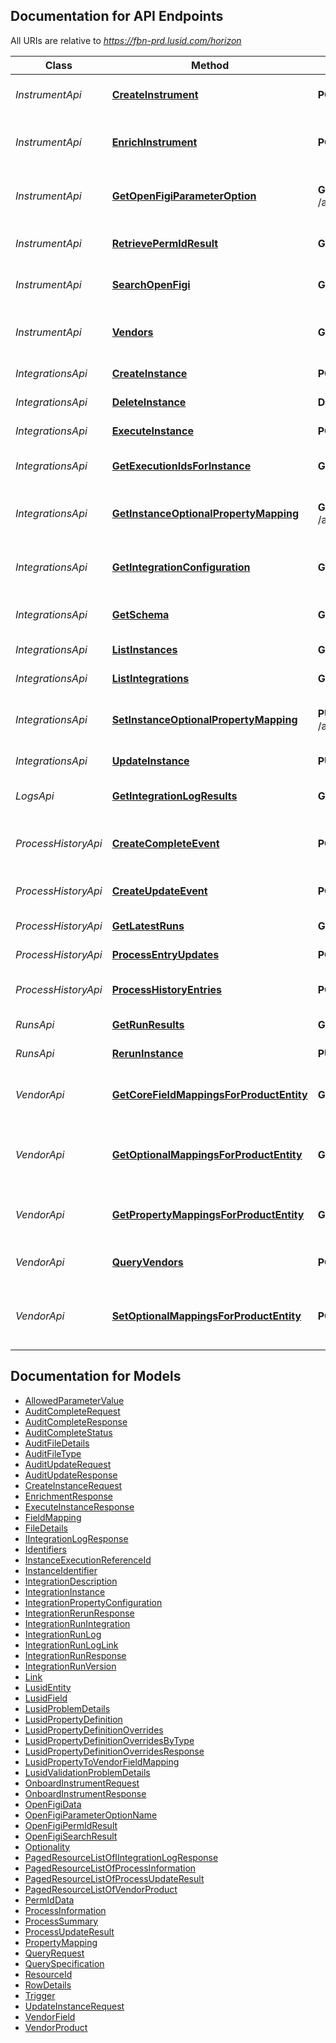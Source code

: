 <a id="documentation-for-api-endpoints"></a>
## Documentation for API Endpoints

All URIs are relative to *https://fbn-prd.lusid.com/horizon*

Class | Method | HTTP request | Description
------------ | ------------- | ------------- | -------------
*InstrumentApi* | [**CreateInstrument**](docs/InstrumentApi.md#createinstrument) | **POST** /api/instrument/onboarding/create | [EARLY ACCESS] CreateInstrument: Creates and masters instruments with third party vendors.
*InstrumentApi* | [**EnrichInstrument**](docs/InstrumentApi.md#enrichinstrument) | **POST** /api/instrument/onboarding/enrich | [EARLY ACCESS] EnrichInstrument: Enriches an existing LUSID instrument using vendor data. Enrichment included identifiers, properties and market data.
*InstrumentApi* | [**GetOpenFigiParameterOption**](docs/InstrumentApi.md#getopenfigiparameteroption) | **GET** /api/instrument/onboarding/search/openfigi/parameterOptions | [EARLY ACCESS] GetOpenFigiParameterOption: Get all supported market sector values for OpenFigi search
*InstrumentApi* | [**RetrievePermIdResult**](docs/InstrumentApi.md#retrievepermidresult) | **GET** /api/instrument/onboarding/search/permid/{id} | [EARLY ACCESS] RetrievePermIdResult: Retrieve PermId results from a previous query.
*InstrumentApi* | [**SearchOpenFigi**](docs/InstrumentApi.md#searchopenfigi) | **GET** /api/instrument/onboarding/search/openfigi | [EARLY ACCESS] SearchOpenFigi: Search OpenFigi for instruments that match the specified terms.
*InstrumentApi* | [**Vendors**](docs/InstrumentApi.md#vendors) | **GET** /api/instrument/onboarding/vendors | [EARLY ACCESS] Vendors: Gets the VendorProducts of any supported and licenced integrations for a given market sector and security type.
*IntegrationsApi* | [**CreateInstance**](docs/IntegrationsApi.md#createinstance) | **POST** /api/integrations/instances | [EXPERIMENTAL] CreateInstance: Create a single integration instance.
*IntegrationsApi* | [**DeleteInstance**](docs/IntegrationsApi.md#deleteinstance) | **DELETE** /api/integrations/instances/{instanceId} | [EXPERIMENTAL] DeleteInstance: Delete a single integration instance.
*IntegrationsApi* | [**ExecuteInstance**](docs/IntegrationsApi.md#executeinstance) | **POST** /api/integrations/instances/{instanceId}/execute | [EXPERIMENTAL] ExecuteInstance: Execute an integration instance.
*IntegrationsApi* | [**GetExecutionIdsForInstance**](docs/IntegrationsApi.md#getexecutionidsforinstance) | **GET** /api/integrations/instances/{instanceId}/executions | [EXPERIMENTAL] GetExecutionIdsForInstance: Get integration instance execution ids.
*IntegrationsApi* | [**GetInstanceOptionalPropertyMapping**](docs/IntegrationsApi.md#getinstanceoptionalpropertymapping) | **GET** /api/integrations/instances/configuration/{integration}/{instanceId} | [EXPERIMENTAL] GetInstanceOptionalPropertyMapping: Get the Optional Property Mapping for an Integration Instance
*IntegrationsApi* | [**GetIntegrationConfiguration**](docs/IntegrationsApi.md#getintegrationconfiguration) | **GET** /api/integrations/configuration/{integration} | [EXPERIMENTAL] GetIntegrationConfiguration: Get the Field and Property Mapping configuration for a given integration
*IntegrationsApi* | [**GetSchema**](docs/IntegrationsApi.md#getschema) | **GET** /api/integrations/schema/{integration} | [EXPERIMENTAL] GetSchema: Get the JSON schema for the details section of an integration instance.
*IntegrationsApi* | [**ListInstances**](docs/IntegrationsApi.md#listinstances) | **GET** /api/integrations/instances | [EXPERIMENTAL] ListInstances: List instances across all integrations.
*IntegrationsApi* | [**ListIntegrations**](docs/IntegrationsApi.md#listintegrations) | **GET** /api/integrations | [EXPERIMENTAL] ListIntegrations: List available integrations.
*IntegrationsApi* | [**SetInstanceOptionalPropertyMapping**](docs/IntegrationsApi.md#setinstanceoptionalpropertymapping) | **PUT** /api/integrations/instances/configuration/{integration}/{instanceId} | [EXPERIMENTAL] SetInstanceOptionalPropertyMapping: Set the Optional Property Mapping for an Integration Instance
*IntegrationsApi* | [**UpdateInstance**](docs/IntegrationsApi.md#updateinstance) | **PUT** /api/integrations/instances/{instanceId} | [EXPERIMENTAL] UpdateInstance: Update a single integration instance.
*LogsApi* | [**GetIntegrationLogResults**](docs/LogsApi.md#getintegrationlogresults) | **GET** /api/logs | [EXPERIMENTAL] GetIntegrationLogResults: Get integration log results
*ProcessHistoryApi* | [**CreateCompleteEvent**](docs/ProcessHistoryApi.md#createcompleteevent) | **POST** /api/process-history/event/complete | [EARLY ACCESS] CreateCompleteEvent: Write a completed event to the Horizon Dashboard
*ProcessHistoryApi* | [**CreateUpdateEvent**](docs/ProcessHistoryApi.md#createupdateevent) | **POST** /api/process-history/event/update | [EARLY ACCESS] CreateUpdateEvent: Write an update event to the Horizon Dashboard
*ProcessHistoryApi* | [**GetLatestRuns**](docs/ProcessHistoryApi.md#getlatestruns) | **GET** /api/process-history/$latestRuns | [EARLY ACCESS] GetLatestRuns: Get latest run for each process
*ProcessHistoryApi* | [**ProcessEntryUpdates**](docs/ProcessHistoryApi.md#processentryupdates) | **POST** /api/process-history/entries/$query | [EARLY ACCESS] ProcessEntryUpdates: Get process entry updates for a query
*ProcessHistoryApi* | [**ProcessHistoryEntries**](docs/ProcessHistoryApi.md#processhistoryentries) | **POST** /api/process-history/$query | [EARLY ACCESS] ProcessHistoryEntries: Get process history entries
*RunsApi* | [**GetRunResults**](docs/RunsApi.md#getrunresults) | **GET** /api/runs | [EXPERIMENTAL] GetRunResults: Get run results
*RunsApi* | [**RerunInstance**](docs/RunsApi.md#reruninstance) | **PUT** /api/runs/{runId}/rerun | [EXPERIMENTAL] RerunInstance: Reruns a single instance execution.
*VendorApi* | [**GetCoreFieldMappingsForProductEntity**](docs/VendorApi.md#getcorefieldmappingsforproductentity) | **GET** /api/vendor/mappings/fields | [EARLY ACCESS] GetCoreFieldMappingsForProductEntity: Get core field mappings for a given vendor product's entity.
*VendorApi* | [**GetOptionalMappingsForProductEntity**](docs/VendorApi.md#getoptionalmappingsforproductentity) | **GET** /api/vendor/mappings/optional | [EARLY ACCESS] GetOptionalMappingsForProductEntity: Get a user defined LUSID property mappings for the specified vendor / LUSID entity.
*VendorApi* | [**GetPropertyMappingsForProductEntity**](docs/VendorApi.md#getpropertymappingsforproductentity) | **GET** /api/vendor/mappings/properties | [EARLY ACCESS] GetPropertyMappingsForProductEntity: Gets the property mappings for a given vendor product's entity
*VendorApi* | [**QueryVendors**](docs/VendorApi.md#queryvendors) | **POST** /api/vendor/$query | [EARLY ACCESS] QueryVendors: Query for vendors and their packages with entities and sub-entities.
*VendorApi* | [**SetOptionalMappingsForProductEntity**](docs/VendorApi.md#setoptionalmappingsforproductentity) | **POST** /api/vendor/mappings/optional | [EARLY ACCESS] SetOptionalMappingsForProductEntity: Create a user defined LUSID property mappings for the specified vendor / LUSID entity.


<a id="documentation-for-models"></a>
## Documentation for Models

 - [AllowedParameterValue](docs/AllowedParameterValue.md)
 - [AuditCompleteRequest](docs/AuditCompleteRequest.md)
 - [AuditCompleteResponse](docs/AuditCompleteResponse.md)
 - [AuditCompleteStatus](docs/AuditCompleteStatus.md)
 - [AuditFileDetails](docs/AuditFileDetails.md)
 - [AuditFileType](docs/AuditFileType.md)
 - [AuditUpdateRequest](docs/AuditUpdateRequest.md)
 - [AuditUpdateResponse](docs/AuditUpdateResponse.md)
 - [CreateInstanceRequest](docs/CreateInstanceRequest.md)
 - [EnrichmentResponse](docs/EnrichmentResponse.md)
 - [ExecuteInstanceResponse](docs/ExecuteInstanceResponse.md)
 - [FieldMapping](docs/FieldMapping.md)
 - [FileDetails](docs/FileDetails.md)
 - [IIntegrationLogResponse](docs/IIntegrationLogResponse.md)
 - [Identifiers](docs/Identifiers.md)
 - [InstanceExecutionReferenceId](docs/InstanceExecutionReferenceId.md)
 - [InstanceIdentifier](docs/InstanceIdentifier.md)
 - [IntegrationDescription](docs/IntegrationDescription.md)
 - [IntegrationInstance](docs/IntegrationInstance.md)
 - [IntegrationPropertyConfiguration](docs/IntegrationPropertyConfiguration.md)
 - [IntegrationRerunResponse](docs/IntegrationRerunResponse.md)
 - [IntegrationRunIntegration](docs/IntegrationRunIntegration.md)
 - [IntegrationRunLog](docs/IntegrationRunLog.md)
 - [IntegrationRunLogLink](docs/IntegrationRunLogLink.md)
 - [IntegrationRunResponse](docs/IntegrationRunResponse.md)
 - [IntegrationRunVersion](docs/IntegrationRunVersion.md)
 - [Link](docs/Link.md)
 - [LusidEntity](docs/LusidEntity.md)
 - [LusidField](docs/LusidField.md)
 - [LusidProblemDetails](docs/LusidProblemDetails.md)
 - [LusidPropertyDefinition](docs/LusidPropertyDefinition.md)
 - [LusidPropertyDefinitionOverrides](docs/LusidPropertyDefinitionOverrides.md)
 - [LusidPropertyDefinitionOverridesByType](docs/LusidPropertyDefinitionOverridesByType.md)
 - [LusidPropertyDefinitionOverridesResponse](docs/LusidPropertyDefinitionOverridesResponse.md)
 - [LusidPropertyToVendorFieldMapping](docs/LusidPropertyToVendorFieldMapping.md)
 - [LusidValidationProblemDetails](docs/LusidValidationProblemDetails.md)
 - [OnboardInstrumentRequest](docs/OnboardInstrumentRequest.md)
 - [OnboardInstrumentResponse](docs/OnboardInstrumentResponse.md)
 - [OpenFigiData](docs/OpenFigiData.md)
 - [OpenFigiParameterOptionName](docs/OpenFigiParameterOptionName.md)
 - [OpenFigiPermIdResult](docs/OpenFigiPermIdResult.md)
 - [OpenFigiSearchResult](docs/OpenFigiSearchResult.md)
 - [Optionality](docs/Optionality.md)
 - [PagedResourceListOfIIntegrationLogResponse](docs/PagedResourceListOfIIntegrationLogResponse.md)
 - [PagedResourceListOfProcessInformation](docs/PagedResourceListOfProcessInformation.md)
 - [PagedResourceListOfProcessUpdateResult](docs/PagedResourceListOfProcessUpdateResult.md)
 - [PagedResourceListOfVendorProduct](docs/PagedResourceListOfVendorProduct.md)
 - [PermIdData](docs/PermIdData.md)
 - [ProcessInformation](docs/ProcessInformation.md)
 - [ProcessSummary](docs/ProcessSummary.md)
 - [ProcessUpdateResult](docs/ProcessUpdateResult.md)
 - [PropertyMapping](docs/PropertyMapping.md)
 - [QueryRequest](docs/QueryRequest.md)
 - [QuerySpecification](docs/QuerySpecification.md)
 - [ResourceId](docs/ResourceId.md)
 - [RowDetails](docs/RowDetails.md)
 - [Trigger](docs/Trigger.md)
 - [UpdateInstanceRequest](docs/UpdateInstanceRequest.md)
 - [VendorField](docs/VendorField.md)
 - [VendorProduct](docs/VendorProduct.md)

